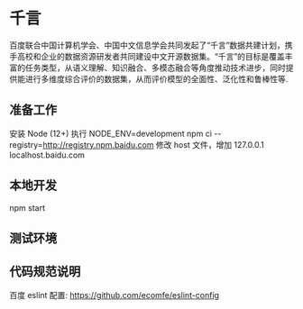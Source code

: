 # 千言

百度联合中国计算机学会、中国中文信息学会共同发起了“千言”数据共建计划，携手高校和企业的数据资源研发者共同建设中文开源数据集。“千言”的目标是覆盖丰富的任务类型，从语义理解、知识融合、多模态融合等角度推动技术进步，同时提供能进行多维度综合评价的数据集，从而评价模型的全面性、泛化性和鲁棒性等.

## 准备工作

安装 Node (12+)
执行 NODE_ENV=development npm ci --registry=http://registry.npm.baidu.com
修改 host 文件，增加 127.0.0.1 localhost.baidu.com

## 本地开发

npm start

## 测试环境

## 代码规范说明

百度 eslint 配置: https://github.com/ecomfe/eslint-config
